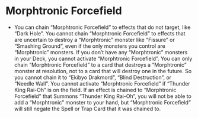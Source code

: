 # Morphtronic Forcefield

*   You can chain “Morphtronic Forcefield” to effects that do not target, like “Dark Hole”. You cannot chain “Morphtronic Forcefield” to effects that are uncertain to destroy a “Morphtronic” monster like “Fissure” or “Smashing Ground”, even if the only monsters you control are “Morphtronic” monsters. If you don’t have any “Morphtronic” monsters in your Deck, you cannot activate “Morphtronic Forcefield”. You can only chain “Morphtronic Forcefield” to a card that destroys a “Morphtronic” monster at resolution, not to a card that will destroy one in the future. So you cannot chain it to “Ekibyo Drakmord”, “Blind Destruction”, or “Needle Wall”. You cannot activate “Morphtronic Forcefield” if “Thunder King Rai-Oh” is on the field. If an effect is chained to “Morphtronic Forcefield” that Summons “Thunder King Rai-Oh”, you will not be able to add a “Morphtronic” monster to your hand, but “Morphtronic Forcefield” will still negate the Spell or Trap Card that it was chained to.
